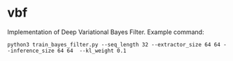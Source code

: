 # vbf
Implementation of Deep Variational Bayes Filter. Example command:

`python3 train_bayes_filter.py --seq_length 32 --extractor_size 64 64 --inference_size 64 64  --kl_weight 0.1`
